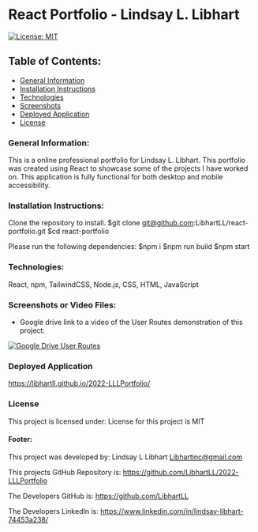 # React Portfolio - Lindsay L. Libhart

[![License: MIT](https://img.shields.io/badge/License-MIT-yellow.svg)](https://opensource.org/licenses/MIT)

## Table of Contents:
* [General Information](#general)
* [Installation Instructions](#installation)
* [Technologies](#technologies)
* [Screenshots](#screenshots)
* [Deployed Application](#deployedapplication)
* [License](#license)

### General Information:
This is a online professional portfolio for Lindsay L. Libhart.  This portfolio was created using React to showcase some of the projects I have worked on.  This application is fully functional for both desktop and mobile accessibility.

### Installation Instructions:
Clone the repository to install. 
$git clone git@github.com:LibhartLL/react-portfolio.git
$cd react-portfolio

Please run the following dependencies:
$npm i
$npm run build
$npm start
### Technologies:
React, npm, TailwindCSS, Node.js, CSS, HTML, JavaScript
### Screenshots or Video Files:

* Google drive link to a video of the User Routes demonstration of this project:

[![Google Drive User Routes](./assets/UserRoutes.jpg)](https://drive.google.com/file/d/1V-L3niqanH64Q-bpmjvb14BO66zSJFiS/view)


### Deployed Application
https://libhartll.github.io/2022-LLLPortfolio/


### License
This project is licensed under:
License for this project is MIT

#### Footer:
This project was developed by:
Lindsay L Libhart
Libhartinc@gmail.com

This projects GitHub Repository is:
https://github.com/LibhartLL/2022-LLLPortfolio

The Developers GitHub is:
https://github.com/LibhartLL

The Developers LinkedIn is:
https://www.linkedin.com/in/lindsay-libhart-74453a238/